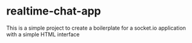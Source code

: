 # realtime-chat-app
This is a simple project to create a boilerplate for a socket.io application with a simple HTML interface
